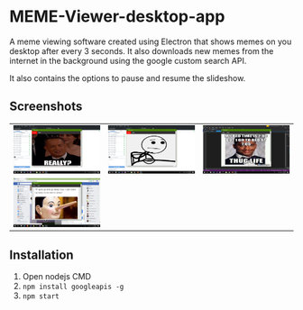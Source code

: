 # MEME-Viewer-desktop-app
A meme viewing software created using Electron that shows memes on you desktop after every 3 seconds. It also downloads new memes from the internet in the background using the google custom search API.

It also contains the options to pause and resume the slideshow.

## Screenshots

<table>
  <tbody>
    <tr>
      <!-- Video 1 -->
      <td align="center">
          <img width="290" alt="Simply Notify" src="/screenshots/Screenshot%20(518).png">
          <br>
      </td>
      <!-- Video 2 -->
      <td align="center">
          <img width="290" alt="Simply Notify" src="/screenshots/Screenshot%20(519).png">
          <br>
      </td>
      <!-- Video 3 -->
      <td align="center">
          <img width="290" alt="Simply Notify" src="/screenshots/Screenshot%20(520).png">
          <br>
      </td>
    </tr>
    <tr>
      <!-- Video 4 -->
      <td align="center">
          <img width="290" alt="Simply Notify" src="/screenshots/Screenshot%20(521).png">
          <br>
      </td>
    </tr>
  </tbody>
</table>


## Installation

1) Open nodejs CMD
2) <code>npm install googleapis -g</code>
2) <code>npm start</code>


